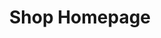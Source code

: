 ---
title: Shop Homepage
presentation : test
goals : test
go : https://github.com/Dieunelson-Dorcelus/startbootstrap-shop-homepage-react
image_home : https://camo.githubusercontent.com/829379d92e5a27b4cc2db9feebd9a24da81670f9/68747470733a2f2f7374617274626f6f7473747261702e636f6d2f6173736574732f696d672f73637265656e73686f74732f74656d706c617465732f73686f702d686f6d65706167652e706e67
image : https://camo.githubusercontent.com/829379d92e5a27b4cc2db9feebd9a24da81670f9/68747470733a2f2f7374617274626f6f7473747261702e636f6d2f6173736574732f696d672f73637265656e73686f74732f74656d706c617465732f73686f702d686f6d65706167652e706e67
technologies : 
    - react
    - nodejs
badges :
    - En cours | green
    - Migration | purple
    - Site web | gray
---
